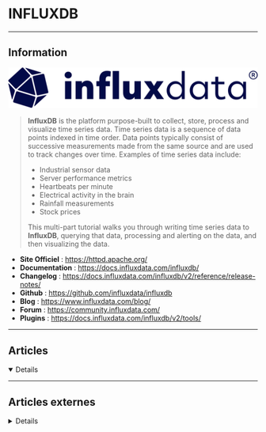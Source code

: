 # INFLUXDB
----

## <i class="fa-solid fa-hashtag"></i> Information

![Logo](../../_media/bdd/influxdb/influxdata_full_navy-logo.svg ':size=250 :no-zoom')


> <i class="fa-solid fa-quote-left"></i> **InfluxDB** is the platform purpose-built to collect, store, process and visualize time series data. Time series data is a sequence of data points indexed in time order. Data points typically consist of successive measurements made from the same source and are used to track changes over time. Examples of time series data include:
>
> - Industrial sensor data
> - Server performance metrics
> - Heartbeats per minute
> - Electrical activity in the brain
> - Rainfall measurements
> - Stock prices
>
> This multi-part tutorial walks you through writing time series data to **InfluxDB**, querying that data, processing and alerting on the data, and then visualizing the data. <i class="fa-solid fa-quote-left fa-rotate-180"></i>


- <i class="fa-solid fa-globe"></i> **Site Officiel** : https://httpd.apache.org/
- <i class="fa-solid fa-book"></i> **Documentation** : https://docs.influxdata.com/influxdb/
- <i class="fa-solid fa-file-circle-question"></i> **Changelog** : https://docs.influxdata.com/influxdb/v2/reference/release-notes/
- <i class="fa-brands fa-github"></i> **Github** : https://github.com/influxdata/influxdb
- <i class="fab fa-blogger-b"></i> **Blog** : https://www.influxdata.com/blog/
- <i class="fas fa-comments"></i> **Forum** : https://community.influxdata.com/
- <i class="fas fa-tools"></i> **Plugins** : https://docs.influxdata.com/influxdb/v2/tools/


---

## <i class="fa-regular fa-newspaper"></i> Articles

<details open>

</details>

---

## <i class="fa-solid fa-glasses"></i> Articles externes

<details>

- [How To Install InfluxDB on CentOS 8 / RHEL 8](https://computingforgeeks.com/how-to-install-influxdb-on-rhel-8-centos-8/)
- [InfluxDB – Mémos](https://memos.nadus.fr/influxdb-memos/)
- [Sending InfluxDB Line Protocol to QuestDB](https://dzone.com/articles/sending-influxdb-line-protocol-to-questdb)
- [InfluxDB: How to Do Joins, Math Across Measurements](https://dzone.com/articles/influxdb-how-to-do-joins-math-across-measurements)
- [A UX Review of Flux Joins vs. Pandas Joins](https://dzone.com/articles/a-ux-review-of-flux-joins-vs-pandas-joins)
- [Flux Windowing and Aggregation](https://dzone.com/articles/flux-windowing-and-aggregation)
- [How to Query InfluxDB](https://dzone.com/articles/how-to-query-influxdb)
- [Exporting Custom Metrics To Influxdb](https://blog.pythian.com/exporting-custom-metrics-influxdb/)
- [Data Visualizations with InfluxDB: Integrating plotly.js](https://www.influxdata.com/blog/data-visualizations-with-influxdb-integrating-plotly-js/)
- [Simplifying InfluxDB: Shards and Retention Policies](https://dzone.com/articles/simplifying-influxdb-shards-and-retention-policies)
- [Simplifying InfluxDB: Retention Policy Best Practices](https://dzone.com/articles/simplifying-influxdb-retention-policy-best-practic)
- [INFLUXDB - MOVE DATA TO NEW RETENTION](https://www.unix-experience.fr/system/influxdb_retention_move/)
- [INFLUXDB GRAPHITE TAGS](https://www.unix-experience.fr/system/influxdb_graphite_tags/)
- [INFLUXDB TIPS](https://www.unix-experience.fr/system/influxdb_tips/)
- [How to deploy InfluxDB in Azure using a VM service with dedicated storage](https://technology.amis.nl/2018/10/12/how-to-deploy-influxdb-in-azure-using-a-vm-service-with-dedicated-storage/)

</details>